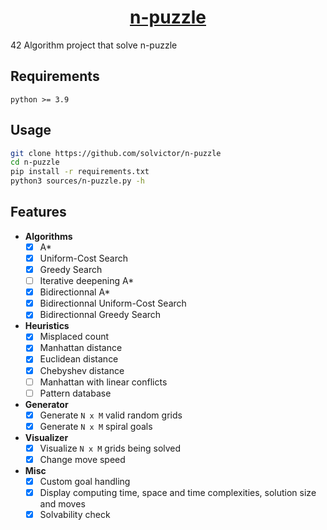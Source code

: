 <h1 align="center"><u>n-puzzle</u></h1>
42 Algorithm project that solve n-puzzle

## Requirements

`python >= 3.9`

## Usage

```sh
git clone https://github.com/solvictor/n-puzzle
cd n-puzzle
pip install -r requirements.txt
python3 sources/n-puzzle.py -h
```

## Features
- **Algorithms**
  - [x] A*
  - [x] Uniform-Cost Search
  - [x] Greedy Search
  - [ ] Iterative deepening A*
  - [x] Bidirectionnal A*
  - [x] Bidirectionnal Uniform-Cost Search
  - [x] Bidirectionnal Greedy Search
- **Heuristics**
  - [x] Misplaced count
  - [x] Manhattan distance
  - [x] Euclidean distance
  - [x] Chebyshev distance
  - [ ] Manhattan with linear conflicts
  - [ ] Pattern database
- **Generator**
  - [x] Generate `N x M` valid random grids
  - [x] Generate `N x M` spiral goals
- **Visualizer**
  - [x] Visualize `N x M` grids being solved
  - [x] Change move speed
- **Misc**
  - [x] Custom goal handling
  - [x] Display computing time, space and time complexities, solution size and moves
  - [x] Solvability check